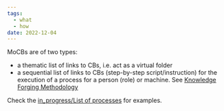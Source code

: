 ```yaml
---
tags:
  - what
  - how
date: 2022-12-04
---
```


MoCBs are of two types:

* a thematic list of links to CBs, i.e. act as a virtual folder
* a sequential list of links to CBs (step-by-step script/instruction) for the execution of a process for a person (role) or machine. See [Knowledge Forging Methodology](..\Knowledge%20Forging%20Methodology.md)

Check the [in_progress/List of processes](..\in_progress\List%20of%20processes.md) for examples.

